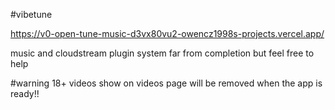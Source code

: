 #vibetune 

https://v0-open-tune-music-d3vx80vu2-owencz1998s-projects.vercel.app/

music and cloudstream plugin system
far from completion but feel free to help 

#warning 18+ videos show on videos page will be removed when the app is ready!!